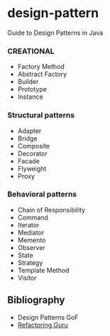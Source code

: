 # design-pattern

Guide to Design Patterns in Java
 

### CREATIONAL
- Factory Method
- Abstract Factory
- Builder
- Prototype
- Instance

### Structural patterns
- Adapter
- Bridge
- Composite
- Decorator
- Facade
- Flyweight
- Proxy

### Behavioral patterns
- Chain of Responsibility
- Command
- Iterator
- Mediator
- Memento
- Observer
- State
- Strategy
- Template Method
- Visitor

## Bibliography

 - Design Patterns GoF
 - [Refactoring Guru](https://refactoring.guru/)